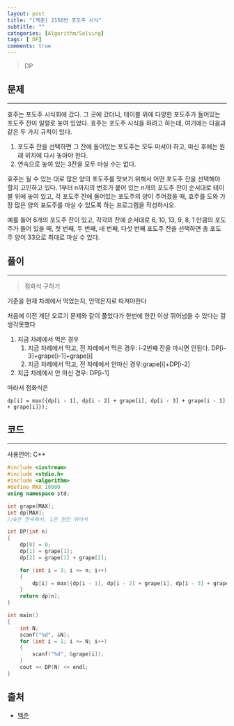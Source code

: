 ```yaml
---
layout: post
title: "[백준] 2156번 포도주 시식"
subtitle: ""
categories: [Algorithm/Solving]
tags: [ DP]
comments: true
---
```


> DP

## 문제
---

효주는 포도주 시식회에 갔다. 그 곳에 갔더니, 테이블 위에 다양한 포도주가 들어있는 포도주 잔이 일렬로 놓여 있었다. 효주는 포도주 시식을 하려고 하는데, 여기에는 다음과 같은 두 가지 규칙이 있다.

1. 포도주 잔을 선택하면 그 잔에 들어있는 포도주는 모두 마셔야 하고, 마신 후에는 원래 위치에 다시 놓아야 한다.
2. 연속으로 놓여 있는 3잔을 모두 마실 수는 없다.


효주는 될 수 있는 대로 많은 양의 포도주를 맛보기 위해서 어떤 포도주 잔을 선택해야 할지 고민하고 있다. 1부터 n까지의 번호가 붙어 있는 n개의 포도주 잔이 순서대로 테이블 위에 놓여 있고, 각 포도주 잔에 들어있는 포도주의 양이 주어졌을 때, 효주를 도와 가장 많은 양의 포도주를 마실 수 있도록 하는 프로그램을 작성하시오. 

예를 들어 6개의 포도주 잔이 있고, 각각의 잔에 순서대로 6, 10, 13, 9, 8, 1 만큼의 포도주가 들어 있을 때, 첫 번째, 두 번째, 네 번째, 다섯 번째 포도주 잔을 선택하면 총 포도주 양이 33으로 최대로 마실 수 있다.

## 풀이
---

> <subtitle>점화식 구하기

기준을 현재 차례에서 먹었는지, 안먹은지로 따져야한다

처음에 이전 계단 오르기 문제와 같이 풀었다가 한번에 한칸 이상 뛰어넘을 수 있다는 걸 생각못했다

1. 지금 차례에서 먹은 경우
   1. 지금 차례에서 먹고, 전 차례에서 먹은 경우: i-2번째 잔을 마시면 안된다. <point>DP[i-3]+grape[i-1]+grape[i] </point>
   2. 지금 차례에서 먹고, 전 차례에서 안마신 경우:<point>grape[i]+DP[i-2]</point>
2.  지금 차례에서 안 마신 경우: <point>DP[i-1]</point>  


따라서 점화식은 
```
dp[i] = max({dp[i - 1], dp[i - 2] + grape[i], dp[i - 3] + grape[i - 1] + grape[i]});
```

## 코드
---

사용언어: C++
```cpp
#include <iostream>
#include <stdio.h>
#include <algorithm>
#define MAX 10000
using namespace std;

int grape[MAX];
int dp[MAX];
//0은 연속해서, 1은 한칸 뛰어서

int DP(int n)
{
    dp[0] = 0;
    dp[1] = grape[1];
    dp[2] = grape[1] + grape[2];

    for (int i = 3; i <= n; i++)
    {
        dp[i] = max({dp[i - 1], dp[i - 2] + grape[i], dp[i - 3] + grape[i - 1] + grape[i]});
    }
    return dp[n];
}

int main()
{
    int N;
    scanf("%d", &N);
    for (int i = 1; i <= N; i++)
    {
        scanf("%d", &grape[i]);
    }
    cout << DP(N) << endl;
}
```

## 출처
* [백준](https://www.acmicpc.net/problem/2156)